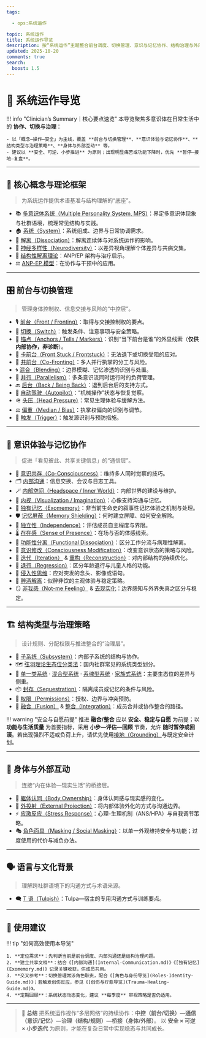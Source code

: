 ```yaml
---
tags:

  - ops:系统运作

topic: 系统运作
title: 系统运作导览
description: 按“系统运作”主题整合前台调度、切换管理、意识与记忆协作、结构治理与外部互动的核心词条，提供可扫描导航与安全实践提示。
updated: 2025-10-20
comments: true
search:
  boost: 1.5
---
```


# 🧭 系统运作导览

!!! info "Clinician’s Summary｜核心要点速览"
    本导览聚焦多意识体在日常生活中的 **协作、切换与治理**：

    - 以「概念—操作—安全」为主线，覆盖 **前台与切换管理**、**意识体验与记忆协作**、**结构类型与治理策略**、**身体与外部互动** 等。
    - 建议以 **安全、可逆、小步推进** 为原则；出现明显痛苦或功能下降时，优先 **暂停—接地—复盘**。

---

## 🧱 核心概念与理论框架

> 为系统运作提供术语基准与结构理解的“底座”。

- 📚 [多意识体系统（Multiple Personality System, MPS）](Multiple_Personality_System.md)：界定多意识体现象与社群语境，梳理常见结构与实践。
- 🏠 [系统（System）](System.md)：系统组成、边界与日常协调需求。
- 🧩 [解离（Dissociation）](Dissociation.md)：解离连续体与对系统运作的影响。
- 🧠 [神经多样性（Neurodiversity）](Neurodiversity.md)：以差异视角理解个体差异与共病交集。
- 🧬 [结构性解离理论](Structural-Dissociation-Theory.md)：ANP/EP 架构与治疗启示。
- ⚖️ [ANP-EP 模型](Apparently-Normal-Part-Emotional-Part-Model.md)：在协作与干预中的应用。

---

## 🎛️ 前台与切换管理

> 管理身体控制权、信息交接与风险的“中控层”。

- 🎙️ [前台（Front / Fronting）](Front-Fronting.md)：取得与交接控制权的要点。
- 🔁 [切换（Switch）](Switch.md)：触发条件、注意事项与安全策略。
- 🧷 [锚点（Anchors / Tells / Markers）](Anchors.md)：识别“当下前台是谁”的外显线索（**仅供内部协作，非诊断**）。
- 🧯 [卡前台（Front Stuck / Frontstuck）](Frontstuck.md)：无法退下或切换受阻的应对。
- 👥 [共前台（Co-Fronting）](Co-Fronting.md)：多人并行执掌的分工与风险。
- 🌀 [混合（Blending）](Blending.md)：边界模糊、记忆渗透的识别与处置。
- 🧭 [并行（Parallelism）](Parallelism.md)：多条意识流同时运行时的负荷管理。
- 🔙 [后台（Back / Being Back）](Back-Being-Back.md)：退到后台后的支持方式。
- 🤖 [自动驾驶（Autopilot）](Autopilot.md)：“机械操作”状态与恢复觉察。
- 🪖 [头压（Head Pressure）](Head-Pressure.md)：常见生理体验与缓解方法。
- ⚖️ [偏重（Median / Bias）](Median-Bias.md)：执掌权偏向的识别与调节。
- 🚨 [触发（Trigger）](Trigger.md)：触发源识别与预防措施。

---

## 🧠 意识体验与记忆协作

> 促进「看见彼此、共享关键信息」的“通信层”。

- 👀 [意识共存（Co-Consciousness）](Co-Consciousness.md)：维持多人同时觉察的技巧。
- 🗂️ [内部沟通](Internal-Communication.md)：信息交换、会议与日志工具。
- 🪄 [内部空间（Headspace / Inner World）](Headspace-Inner-World.md)：内部世界的建设与维护。
- 🎨 [内视（Visualization / Imagination）](Visualization-Imagination.md)：心像支持沟通与记忆。
- 🧳 [独有记忆（Exomemory）](Exomemory.md)：非当前生命史的叙事性记忆体验之机制与处理。
- 🛡️ [记忆屏蔽（Memory Shielding）](Memory-Shielding.md)：何时建立屏障、如何安全解除。
- 🧷 [独立性（Independence）](Independence.md)：评估成员自主程度与界限。
- 🌡️ [存在感（Sense of Presence）](Sense-Of-Presence.md)：在场与否的体感线索。
- 🧪 [功能性分离（Functional Dissociation）](Functional-Dissociation.md)：区分工作分流与病理性解离。
- 🧰 [意识修改（Consciousness Modification）](Consciousness-Modification.md)：改变意识状态的策略与风险。
- 🔁 [迭代（Iteration）](Iteration.md) & [重构（Reconstruction）](Reconstruction.md)：对内部结构的持续优化。
- 🧸 [退行（Regression）](Regression.md)：区分年龄退行与儿童人格的功能。
- 💭 [侵入性思维](Intrusive-Thoughts.md)：应对突发的念头、影像或语句。
- 🥴 [醉酒解离](Alcohol-Induced-Dissociation.md)：似醉非饮的主观体验与稳定策略。
- 🪞 [非我感（Not-me Feeling）](Not-Me-Feeling.md) & [去现实化](Derealization.md)：边界感知与外界失真之区分与稳定。

---

## 🏗️ 结构类型与治理策略

> 设计规则、分配权限与推进整合的“治理层”。

- 🧩 [子系统（Subsystem）](Subsystem.md)：内部子系统的结构与协作。
- 🗺️ [弦羽理论生态位分类法](Xianyu-Theory-Niche-Classification.md)：国内社群常见的系统类型划分。
- 🧭 [单一类系统](Single-Class-Systems-Xianyu.md) · [混合型系统](Mixed-Systems-Xianyu.md) · [系魂型系统](Soul-Linked-Systems-Xianyu.md) · [家族式系统](Family-Systems-Xianyu.md)：主要生态位的差异与侧重。
- 📦 [封存（Sequestration）](Sequestration.md)：隔离成员或记忆的条件与风险。
- 🔐 [权限（Permissions）](Permissions.md)：授权、边界与冲突预防。
- 🤝 [融合（Fusion）](Fusion.md) & [整合（Integration）](Integration.md)：成员合并或协作整合的路径。

!!! warning "安全与自愿前提"
    推进 **融合/整合** 应以 **安全、稳定与自愿** 为前提；以 **功能与生活质量** 为首要指标，采用 **小步—评估—回顾** 节奏，允许 **随时暂停或回滚**。若出现强烈不适或负荷上升，请优先使用[接地（Grounding）](Grounding.md)与既定安全计划。

---

## 🧍 身体与外部互动

> 连接“内在体验—现实生活”的桥接层。

- 🧠 [躯体认同（Body Ownership）](Body-Ownership.md)：身体认同感与现实感的变化。
- 🔭 [外投射（External Projection）](External-Projection.md)：将内部体验外化的方式与沟通边界。
- ⚡ [应激反应（Stress Response）](Stress-Response.md)：心理-生理机制（ANS/HPA）与自我调节策略。
- 🎭 [角色面具（Masking / Social Masking）](Masking.md)：以单一外观维持安全与功能；过度使用的代价与减负办法。

---

## 🗣️ 语言与文化背景

> 理解跨社群语境下的沟通方式与术语来源。

- 🗨️ [T 语（Tulpish）](Tulpish.md)：Tulpa—宿主的专用沟通方式与训练要点。

---

## 🧩 使用建议

!!! tip "如何高效使用本导览"

    1. **定位需求**：先判断当前是前台调度、内部沟通还是结构治理问题。
    2. **建立共享文档**：结合《[内部沟通](Internal-Communication.md)》《[独有记忆](Exomemory.md)》记录关键收获，供成员共用。
    3. **交叉参考**：切换管理常涉角色职责，配合《[角色与身份导览](Roles-Identity-Guide.md)》；若触发创伤反应，参见《[创伤与疗愈导览](Trauma-Healing-Guide.md)》。
    4. **定期回顾**：系统状态动态变化，建议 **每季度** 审视策略是否仍适用。

---

> 🧩 **总结**
> 把系统运作视作“多层网络”的持续协作：**中控（前台/切换）—通信（意识/记忆）—治理（结构/规则）—桥接（身体/外部）**。
> 以 **安全 × 可逆 × 小步迭代** 为原则，才能在复杂日常中实现稳态与共同成长。
